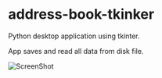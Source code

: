 # address-book-tkinker

Python desktop application using tkinter.

App saves and read all data from disk file.

![ScreenShot](https://i.ibb.co/nLprxcp/contact-book.png)
